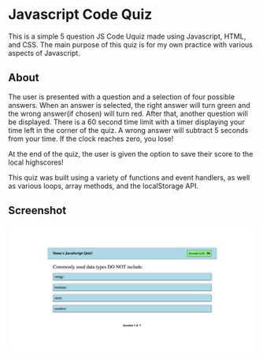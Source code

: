 # Javascript Code Quiz

This is a simple 5 question JS Code Uquiz made using Javascript, HTML, and CSS. The main purpose of this quiz is for my own practice with various aspects of Javascript.

## About
The user is presented with a question and a selection of four possible answers. When an answer is selected, the right answer will turn green and the wrong answer(if chosen) will turn red. After that, another question will be displayed. There is a 60 second time limit with a timer displaying your time left in the corner of the quiz. A wrong answer will subtract 5 seconds from your time. If the clock reaches zero, you lose! 

At the end of the quiz, the user is given the option to save their score to the local highscores!

This quiz was built using a variety of functions and event handlers, as well as various loops, array methods, and the localStorage API.

## Screenshot

![Screenshot of App](images/ss.png)
